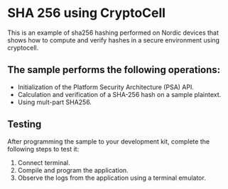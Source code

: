 # SHA 256 using CryptoCell

This is an example of sha256 hashing performed on Nordic devices that shows how to compute and verify hashes in a secure environment using cryptocell.

## The sample performs the following operations:

- Initialization of the Platform Security Architecture (PSA) API.
- Calculation and verification of a SHA-256 hash on a sample plaintext.
- Using mult-part SHA256.

## Testing

After programming the sample to your development kit, complete the following steps to test it:

1. Connect terminal.
2. Compile and program the application.
3. Observe the logs from the application using a terminal emulator.
